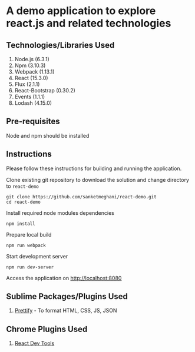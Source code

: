 # A demo application to explore react.js and related technologies

Technologies/Libraries Used
--------------
1. Node.js (6.3.1)
2. Npm (3.10.3)
3. Webpack (1.13.1)
4. React (15.3.0)
5. Flux (2.1.1)
6. React-Bootstrap (0.30.2)
7. Events (1.1.1)
8. Lodash (4.15.0)

Pre-requisites
--------------
Node and npm should be installed

Instructions
--------------
Please follow these instructions for building and running the application.

Clone existing git repository to download the solution and change directory to `react-demo`

`git clone https://github.com/sanketmeghani/react-demo.git`    
`cd react-demo`

Install required node modules dependencies

`npm install`

Prepare local build

`npm run webpack`

Start development server

`npm run dev-server`

Access the application on [http://localhost:8080](http://localhost:8080)

Sublime Packages/Plugins Used
--------------
1. [Prettify](https://packagecontrol.io/packages/HTML-CSS-JS%20Prettify) - To format HTML, CSS, JS, JSON

Chrome Plugins Used
--------------
1. [React Dev Tools](https://github.com/facebook/react-devtools)